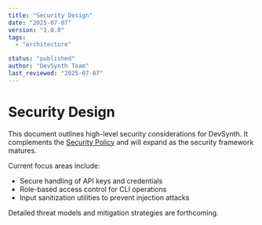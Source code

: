 ```yaml
---
title: "Security Design"
date: "2025-07-07"
version: "1.0.0"
tags:
  - "architecture"

status: "published"
author: "DevSynth Team"
last_reviewed: "2025-07-07"
---
```


# Security Design

This document outlines high-level security considerations for DevSynth. It complements the [Security Policy](../policies/security.md) and will expand as the security framework matures.

Current focus areas include:

- Secure handling of API keys and credentials
- Role-based access control for CLI operations
- Input sanitization utilities to prevent injection attacks


Detailed threat models and mitigation strategies are forthcoming.
